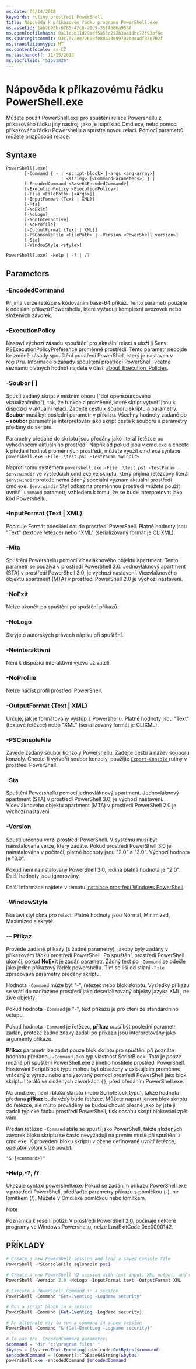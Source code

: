 ```yaml
---
ms.date: 08/14/2018
keywords: rutiny prostředí PowerShell
title: Nápověda k příkazovém řádku programu PowerShell.exe
ms.assetid: 1ab7b93b-6785-42c6-a1c9-35ff686a958f
ms.openlocfilehash: 0a11ebb11d29adf5853c232b3aa10bc72f92bf0c
ms.sourcegitcommit: 03c7672ee72698fe88a73e99702ceaadf87e702f
ms.translationtype: MT
ms.contentlocale: cs-CZ
ms.lasthandoff: 11/15/2018
ms.locfileid: "51691826"
---
```

# <a name="powershellexe-command-line-help"></a>Nápověda k příkazovému řádku PowerShell.exe

Můžete použít PowerShell.exe pro spuštění relace Powershellu z příkazového řádku jiný nástroj, jako je například Cmd.exe, nebo pomocí příkazového řádku Powershellu a spusťte novou relaci. Pomocí parametrů můžete přizpůsobit relace.

## <a name="syntax"></a>Syntaxe

```syntax
PowerShell[.exe]
       [-Command { - | <script-block> [-args <arg-array>]
                     | <string> [<CommandParameters>] } ]
       [-EncodedCommand <Base64EncodedCommand>]
       [-ExecutionPolicy <ExecutionPolicy>]
       [-File <FilePath> [<Args>]]
       [-InputFormat {Text | XML}]
       [-Mta]
       [-NoExit]
       [-NoLogo]
       [-NonInteractive]
       [-NoProfile]
       [-OutputFormat {Text | XML}]
       [-PSConsoleFile <FilePath> | -Version <PowerShell version>]
       [-Sta]
       [-WindowStyle <style>]

PowerShell[.exe] -Help | -? | /?
```

## <a name="parameters"></a>Parameters

### <a name="-encodedcommand-base64encodedcommand"></a>-EncodedCommand <Base64EncodedCommand>

Přijímá verze řetězce s kódováním base-64 příkaz. Tento parametr použijte k odeslání příkazů Powershellu, které vyžadují komplexní uvozovek nebo složených závorek.

### <a name="-executionpolicy-executionpolicy"></a>-ExecutionPolicy <ExecutionPolicy>

Nastaví výchozí zásadu spouštění pro aktuální relaci a uloží ji $env: PSExecutionPolicyPreference proměnné prostředí. Tento parametr nedojde ke změně zásady spouštění prostředí PowerShell, který je nastaven v registru. Informace o zásady spouštění prostředí PowerShell, včetně seznamu platných hodnot najdete v části [about_Execution_Policies](/powershell/module/microsoft.powershell.core/about/about_execution_policies).

### <a name="-file-filepath-parameters"></a>-Soubor <FilePath> \[ <Parameters>]

Spustí zadaný skript v místním oboru ("dot opensourcového vizualizačního"), tak, že funkce a proměnné, které skript vytvoří jsou k dispozici v aktuální relaci. Zadejte cestu k souboru skriptu a parametry. **Soubor** musí být poslední parametr v příkazu. Všechny hodnoty zadané po **– soubor** parametr je interpretován jako skript cesta k souboru a parametry předány do skriptu.

Parametry předané do skriptu jsou předány jako literál řetězce po vyhodnocení aktuálního prostředí. Například pokud jsou v cmd.exe a chcete k předání hodnot proměnných prostředí, můžete využít cmd.exe syntaxe: `powershell.exe -File .\test.ps1 -TestParam %windir%`

Naproti tomu systémem `powershell.exe -File .\test.ps1 -TestParam $env:windir` ve výsledcích cmd.exe ve skriptu, který přijímá řetězcový literál `$env:windir` protože nemá žádný speciální význam aktuální prostředí cmd.exe.
`$env:windir` Styl odkaz na proměnnou prostředí _můžete_ použít uvnitř `-Command` parametr, vzhledem k tomu, že se bude interpretovat jako kód Powershellu.

### <a name="-inputformat-text--xml"></a>\-InputFormat {Text | XML}

Popisuje Formát odesílání dat do prostředí PowerShell. Platné hodnoty jsou "Text" (textové řetězce) nebo "XML" (serializovaný formát je CLIXML).

### <a name="-mta"></a>-Mta

Spuštění Powershellu pomocí vícevláknového objektu apartment. Tento parametr se používá v prostředí PowerShell 3.0. Jednovláknový apartment (STA) v prostředí PowerShell 3.0, je výchozí nastavení. Vícevláknového objektu apartment (MTA) v prostředí PowerShell 2.0 je výchozí nastavení.

### <a name="-noexit"></a>-NoExit

Nelze ukončit po spuštění po spuštění příkazů.

### <a name="-nologo"></a>-NoLogo

Skryje o autorských právech nápisu při spuštění.

### <a name="-noninteractive"></a>-Neinteraktivní

Není k dispozici interaktivní výzvu uživateli.

### <a name="-noprofile"></a>-NoProfile

Nelze načíst profil prostředí PowerShell.

### <a name="-outputformat-text--xml"></a>-OutputFormat {Text | XML}

Určuje, jak je formátovaný výstup z Powershellu. Platné hodnoty jsou "Text" (textové řetězce) nebo "XML" (serializovaný formát je CLIXML).

### <a name="-psconsolefile-filepath"></a>-PSConsoleFile <FilePath>

Zavede zadaný soubor konzoly Powershellu. Zadejte cestu a název souboru konzoly. Chcete-li vytvořit soubor konzoly, použijte [ `Export-Console` ](/powershell/module/Microsoft.PowerShell.Core/Export-Console) rutiny v prostředí PowerShell.

### <a name="-sta"></a>-Sta

Spuštění Powershellu pomocí jednovláknový apartment. Jednovláknový apartment (STA) v prostředí PowerShell 3.0, je výchozí nastavení. Vícevláknového objektu apartment (MTA) v prostředí PowerShell 2.0 je výchozí nastavení.

### <a name="-version-powershell-version"></a>-Version <PowerShell Version>

Spustí určenou verzi prostředí PowerShell. V systému musí být nainstalovaná verze, který zadáte. Pokud prostředí PowerShell 3.0 je nainstalována v počítači, platné hodnoty jsou "2.0" a "3.0". Výchozí hodnota je "3.0".

Pokud není nainstalovaný PowerShell 3.0, jediná platná hodnota je "2.0". Další hodnoty jsou ignorovány.

Další informace najdete v tématu [instalace prostředí Windows PowerShell](../../setup/installing-windows-powershell.md).

### <a name="-windowstyle-window-style"></a>-WindowStyle <Window style>

Nastaví styl okna pro relaci. Platné hodnoty jsou Normal, Minimized, Maximized a skryté.

### <a name="-command"></a>-– Příkaz

Provede zadané příkazy (s žádné parametry), jakoby byly zadány v příkazovém řádku prostředí PowerShell.
Po spuštění, prostředí PowerShell ukončí, pokud **NoExit** je zadán parametr.
Žádný text po `-Command` se odešle jako jeden příkazový řádek powershellu.
Tím se liší od stlaní `-File` zpracovává parametry předány skriptu.

Hodnota `-Command` může být "-", řetězec nebo blok skriptu.
Výsledky příkazu se vrátí do nadřazené prostředí jako deserializovaný objekty jazyka XML, ne živé objekty.

Pokud hodnota `-Command` je "-", text příkazu je pro čtení ze standardního vstupu.

Pokud hodnota `-Command` je řetězec, **příkaz** _musí_ být poslední parametr zadán, protože žádné znaky zadali po příkazu jsou interpretovány jako argumenty příkazu.

**Příkaz** parametr lze zadat pouze blok skriptu pro spuštění při poznáte hodnotu předanou `-Command` jako typ vlastnost ScriptBlock.
Toto je _pouze_ možné při spuštění PowerShell.exe z jiného hostitele prostředí PowerShell.
Hostování ScriptBlock typu mohou být obsaženy v existujícím proměnné, vrácený z výrazu nebo analyzovaný pomocí prostředí PowerShell jako blok skriptu literálů ve složených závorkách `{}`, před předáním PowerShell.exe.

Na cmd.exe, není i bloku skriptu (nebo ScriptBlock typu), takže hodnota předaná **příkaz** bude _vždy_ bude řetězec.
Můžete napsat jenom blok skriptu do řetězce, ale místo prováděný se budou chovat přesně jako by jste ji zadali typické řádku prostředí PowerShell, tisk obsahu skript blokování zpět vám.

Předán řetězec `-Command` stále se spustí jako PowerShell, takže složených závorek bloku skriptu se často nevyžadují na prvním místě při spuštění z cmd.exe.
K provedení bloku skriptu vložené definované uvnitř řetězce, [operátor volání](/powershell/module/microsoft.powershell.core/about/about_operators#call-operator-) `&` lze použít:

```console
"& {<command>}"
```

### <a name="-help---"></a>-Help,-?, /?

Ukazuje syntaxi powershell.exe. Pokud se zadáním příkazu PowerShell.exe v prostředí PowerShell, předřaďte parametry příkazu s pomlčkou (-), ne lomítkem (/). Můžete v Cmd.exe pomlčkou nebo lomítkem.

> [!NOTE]
> Poznámka k řešení potíží: V prostředí PowerShell 2.0, počínaje některé programy ve Windows Powershellu, nelze LastExitCode 0xc0000142.

## <a name="examples"></a>PŘÍKLADY

```powershell
# Create a new PowerShell session and load a saved console file
PowerShell -PSConsoleFile sqlsnapin.psc1

# Create a new PowerShell V2 session with text input, XML output, and no logo
PowerShell -Version 2.0 -NoLogo -InputFormat text -OutputFormat XML

# Execute a PowerShell Command in a session
PowerShell -Command "Get-EventLog -LogName security"

# Run a script block in a session
PowerShell -Command {Get-EventLog -LogName security}

# An alternate way to run a command in a new session
PowerShell -Command "& {Get-EventLog -LogName security}"

# To use the -EncodedCommand parameter:
$command = "dir 'c:\program files' "
$bytes = [System.Text.Encoding]::Unicode.GetBytes($command)
$encodedCommand = [Convert]::ToBase64String($bytes)
powershell.exe -encodedCommand $encodedCommand
```
